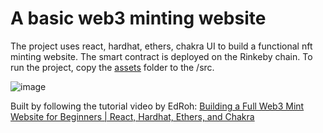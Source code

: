 # A basic web3 minting website

The project uses react, hardhat, ethers, chakra UI to build a functional nft minting website. The smart contract is deployed on the Rinkeby chain.
To run the project, copy the [assets](https://www.youtube.com/redirect?event=video_description&redir_token=QUFFLUhqbEY5WXRQbmlsdVMxTHNaRTFocmxadnFKRFE1QXxBQ3Jtc0trVG9XTUlzN3ZIWjhPVGF4VGxmNHQ5bTJnM0NtemNSNkZqTDFHWFRrTDFldnExaWxIYW1nbkFNLW1GRDNjckdaWHRYSVg2dlMtdWVGLXFNX1VlTVdOTy0tZVhjUGtwWWNXbnFfQzFQV3NPb2xuTHp4MA&q=https%3A%2F%2F1drv.ms%2Fu%2Fs%21Al1l2sA-axg8gep2j3h4WqOXh-N4Ug%3Fe%3DMPsEP9&v=ynFNLBP2TPs) folder to the /src. 

![image](https://user-images.githubusercontent.com/81767891/175530530-5a99f90a-fc01-4dce-afe0-8f0df26222f8.png)


Built by following the tutorial video by EdRoh: [Building a Full Web3 Mint Website for Beginners | React, Hardhat, Ethers, and Chakra](https://youtu.be/ynFNLBP2TPs)
